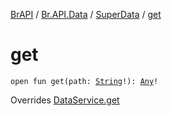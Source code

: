 [BrAPI](../../index.md) / [Br.API.Data](../index.md) / [SuperData](index.md) / [get](./get.md)

# get

`open fun get(path: `[`String`](https://kotlinlang.org/api/latest/jvm/stdlib/kotlin/-string/index.html)`!): `[`Any`](https://kotlinlang.org/api/latest/jvm/stdlib/kotlin/-any/index.html)`!`

Overrides [DataService.get](../-data-service/get.md)

